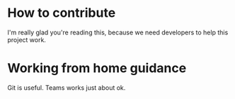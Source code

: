 # How to contribute

I'm really glad you're reading this, because we need developers to help this project work.

# Working from home guidance

Git is useful. Teams works just about ok.  
